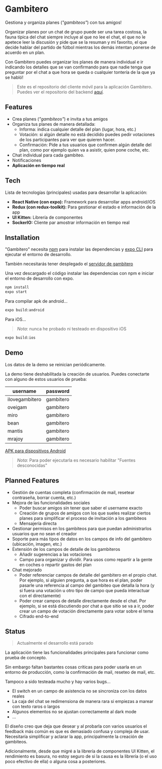 
# Gambitero

Gestiona y organiza planes (*"gambiteos"*) con tus amigos!

Organizar planes por un chat de grupo puede ser una tarea costosa, la fauna típica del chat siempre incluye al que no lee el chat, el que no le apetece leer la discusión y pide que se la resuman y mi favorito, el que decide hablar del partido de fútbol mientras los demás intentan ponerse de acuerdo en un plan.

Con Gambitero puedes organizar los planes de manera individual e ir indicando los detalles que se van confirmando para que nadie tenga que preguntar por el chat a que hora se queda o cualquier tontería de la que ya se habló!

> Este es el repositorio del cliente móvil para la aplicación Gambitero. 
> Puedes ver el repositorio del backend [aquí](https://github.com/oveigam/gambitero-back).

## Features

- Crea planes (*"gambiteos"*) e invita a tus amigos
- Organiza tus planes de manera detallada:
	- Informa: indica cualquier detalle del plan (lugar, hora, etc.)
	- Votación: si algún detalle no está decidido puedes pedir votaciones de los participantes para ver que quieren hacer.
	- Confirmación: Pide a tus usuarios que confirmen algún detalle del plan, como por ejemplo quien va a asistir, quien pone coche, etc.
- Chat individual para cada gambiteo.
- Notificaciones
- **Aplicación en tiempo real**


## Tech

Lista de tecnologías (principales) usadas para desarrollar la aplicación:
-  **React Native (con expo):** Framework para desarrollar apps android/iOS
-  **Redux (con redux-toolkit):** Para gestionar el estado e información de la app
-  **UI Kitten:** Librería de componentes
-  **SockerIO:** Cliente par amostrar información en tiempo real

## Installation

"Gambitero" necesita [npm](https://nodejs.org/en/download/) para instalar las dependencias y [expo CLI](https://docs.expo.dev/workflow/expo-cli/) para ejecutar el entorno de desarrollo.

También necesitarás tener desplegado el [servidor de gambitero](https://github.com/oveigam/gambitero-back)

Una vez descargado el código instalar las dependencias con npm e iniciar el entorno de desarrollo con expo.

```sh
npm install
expo start
```

Para compilar apk de android...
```sh
expo build:android
```

Para iOS...
>  *Nota*: nunca he probado ni testeado en dispositivo iOS
```sh
expo build:ios
```

## Demo
Los datos de la demo se reinician periódicamente.

La demo tiene deshabilitada la creación de usuarios. Puedes conectarte con alguno de estos usuarios de prueba:

| username | password |
| ------ | ------ |
| ilovegambitero | gambitero |
| oveigam | gambitero |
| miro | gambitero |
| bean | gambitero |
| mantis | gambitero |
| mrajoy | gambitero |

[APK para dispositivos Android]()

>  *Nota*: Para poder ejecutarla es necesario habilitar "Fuentes desconocidas"

## Planned Features
- Gestión de cuentas completa (confirmación de mail, resetear contraseña, borrar cuenta, etc.)
- Mejora de las funcionalidades sociales
	- Poder buscar amigos sin tener que saber el username exacto
	- Creación de grupos de amigos con los que sueles realizar ciertos planes para simplificar el proceso de invitación a los gambiteos
	- Mensajería directa
- Gestionar permisos en los gambiteos para que puedan administrarlos usuarios que no sean el creador
- Soporte para más tipos de datos en los campos de info del gambitero (ubicación, imagen, etc.)
- Extensión de los campos de detalle de los gambiteros
	- Añadir sugerencias a las votaciones
	- Campo para organizar y dividir. Para usos como repartir a la gente en coches o repartir gastos del plan
- Chat mejorado 
	- Poder referenciar campos de detalle del gambitero en el propio chat. Por ejemplo, si alguien pregunta, a que hora es el plan, poder pasarle una referencia al campo del gambiteo que detalla la hora (y si fuera una votación u otro tipo de campo que pueda interactuar con el directamente)
	- Poder crear campos de detalle directamente desde el chat. Por ejemplo, si se está discutiendo por chat a que sitio se va a ir, poder crear un campo de votación directamente para votar sobre el tema
	- Cifrado end-to-end

## Status
> Actualmente el desarrollo está parado

La aplicación tiene las funcionalidades principales para funcionar como prueba de concepto. 

Sin embargo faltan bastantes cosas críticas para poder usarla en un entorno de producción, como la confirmación de mail, reseteo de mail, etc.

Tampoco a sido testeada mucho y hay varios bugs...
- El switch en un campo de asistencia no se sincroniza con los datos reales
- La caja del chat se redimensiona de manera rara si empiezas a marear con texto raros o largos
- Algunos elementos no se ajustan correctamente al dark mode
- ...

El diseño creo que deja que desear y al probarla con varios usuarios el feedback más común es que es demasiado confusa y compleja de usar. Necesitaría simplificar y aclarar la app, principalmente la creación de gambiteos.

Adicionalmente, desde que migré a la librería de componentes UI Kitten, el rendimiento es basura, no estoy seguro de si la causa es la librería (o el uso poco efectivo de ella) o alguna cosa a posteriores.